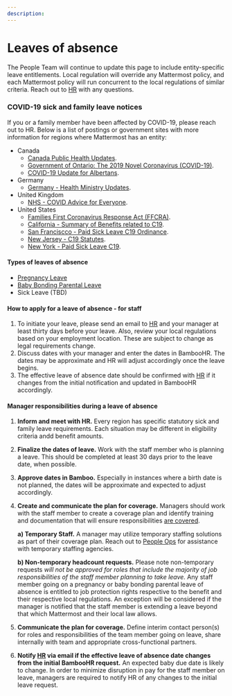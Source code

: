 ```yaml
---
description: 
---
```


# Leaves of absence

The People Team will continue to update this page to include entity-specific leave entitlements. Local regulation will override any Mattermost policy, and each Mattermost policy will run concurrent to the local regulations of similar criteria. Reach out to [HR](mailto:hr@mattermost.com) with any questions. 

### COVID-19 sick and family leave notices 

If you or a family member have been affected by COVID-19, please reach out to HR. Below is a list of postings or government sites with more information for regions where Mattermost has an entity: 
* Canada
  * [Canada Public Health Updates](https://www.canada.ca/en/public-health/services/diseases/2019-novel-coronavirus-infection/being-prepared.html).
  * [Government of Ontario: The 2019 Novel Coronavirus (COVID-19)](https://www.ontario.ca/page/2019-novel-coronavirus?_ga=2.160478013.1455656515.1583773791-62136392.1566417448).
  * [COVID-19 Update for Albertans](https://www.alberta.ca/coronavirus-info-for-albertans.aspx).
* Germany
  * [Germany - Health Ministry Updates](https://www.bundesgesundheitsministerium.de/en/press/2020/coronavirus.html).
* United Kingdom 
  * [NHS - COVID Advice for Everyone](https://www.nhs.uk/conditions/coronavirus-covid-19/).
* United States
  * [Families First Coronavirus Response Act (FFCRA)](https://www.dol.gov/sites/dolgov/files/WHD/posters/FFCRA_Poster_WH1422_Non-Federal.pdf).
  * [California - Summary of Benefits related to C19](https://www.labor.ca.gov/coronavirus2019/#chart).
   * [San Franciscco - Paid Sick Leave C19 Ordinance](https://sfgov.org/olse/sites/default/files/OLSE%20Guidance%20-%20PSLO%20%20Coronavirus%20-%20Updated%2003.24.20.pdf).
  * [New Jersey - C19 Statutes](https://www.nj.gov/labor/assets/PDFs/COVID-19%20SCENARIOS.pdf).
  * [New York - Paid Sick Leave C19](https://paidfamilyleave.ny.gov/system/files/documents/2020/03/covid-19-sick-leave-employees.pdf).
 
#### Types of leaves of absence 

* [Pregnancy Leave](pregnancy-leave.md)
* [Baby Bonding Parental Leave](baby-bonding-parental-leave.md)
* Sick Leave \(TBD\) 

#### How to apply for a leave of absence - for staff

1. To initiate your leave, please send an email to [HR](mailto:hr@mattermost.com) and your manager at least thirty days before your leave. Also, review your local regulations based on your employment location. These are subject to change as legal requirements change.
2. Discuss dates with your manager and enter the dates in BambooHR. The dates may be approximate and HR will adjust accordingly once the leave begins.
3. The effective leave of absence date should be confirmed with [HR](mailto:hr@mattermost.com) if it changes from the initial notification and updated in BambooHR accordingly. 

#### Manager responsibilities during a leave of absence

1. **Inform and meet with HR.** Every region has specific statutory sick and family leave requirements. Each situation may be different in eligibility criteria andd benefit amounts. 
2. **Finalize the dates of leave.** Work with the staff member who is planning a leave. This should be completed at least 30 days prior to the leave date, when possible. 
3. **Approve dates in Bamboo.** Especially in instances where a birth date is not planned, the dates will be approximate and expected to adjust accordingly.
4. **Create and communicate the plan for coverage.** Managers should work with the staff member to create a coverage plan and identify training and documentation that will ensure responsibilities [are covered](https://handbook.mattermost.com/company/about-mattermost/mindsets#shoulder-check).

   **a\) Temporary Staff.** A manager may utilize temporary staffing solutions as part of their coverage plan. Reach out to [People Ops](mailto:hr@mattermost.com) for assistance with temporary staffing agencies. 

   **b\) Non-temporary headcount requests.** Please note non-temporary requests *will not be approved for roles that include the majority of job responsibilities of the staff member planning to take leave.* Any staff member going on a pregnancy or baby bonding parental leave of absence is entitled to job protection rights respective to the benefit and their respective local regulations. An exception will be considered if the manager is notified that the staff member is extending a leave beyond that which Mattermost and their local law allows.

5. **Communicate the plan for coverage.** Define interim contact person\(s\) for roles and responsibilities of the team member going on leave, share internally with team and appropriate cross-functional partners. 
6. **Notify [HR](mailto:%20hr@mattermost.com) via email if the effective leave of absence date changes from the initial BambooHR request.** An expected baby due date is likely to change. In order to minimize disruption in pay for the staff member on leave, managers are required to notify HR of any changes to the initial leave request.
